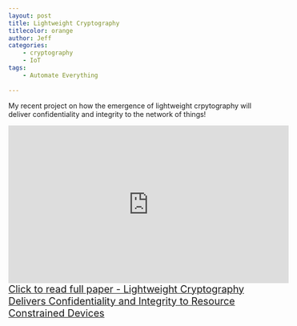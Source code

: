 ```yaml
---
layout: post
title: Lightweight Cryptography
titlecolor: orange
author: Jeff
categories:
    - cryptography
    - IoT
tags:
    - Automate Everything
    
---
```


My recent project on how the emergence of lightweight crpytography will deliver confidentiality and integrity to the network of things!
<!--more-->
<div class="drac-text-center">
  <iframe width="560" height="315" src="https://www.youtube.com/embed/Kp1ogr5iEYY" title="YouTube video player" frameborder="0" allow="accelerometer; autoplay; clipboard-write; encrypted-media; gyroscope; picture-in-picture" allowfullscreen></iframe>
</div>
<div class="drac-text-center">
     <a style="font-size: calc(10px + 1vw)" href="https://github.com/ursaMaj0r/cyber-research-projects/blob/main/LightweightCrypto/Lightweight%20Cryptography%20Delivers%20Confidentiality%20and%20Integrity%20to%20Resource%20Constrained%20Devices%20FINAL.pdf">Click to read full paper - Lightweight Cryptography Delivers Confidentiality and Integrity to Resource Constrained Devices</a>
</div>